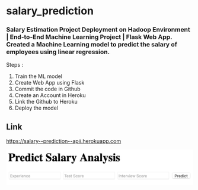 # salary_prediction

### Salary Estimation Project Deployment on Hadoop Environment | End-to-End Machine Learning Project | Flask Web App. Created a Machine Learning model to predict the salary of employees using linear regression.

Steps :
1. Train the ML model
2. Create Web App using Flask
3. Commit the code in Github
4. Create an Account in Heroku
5. Link the Github to Heroku
6. Deploy the model

## Link
https://salary--prediction--apii.herokuapp.com


![This is an image](https://github.com/Sanskar02/salary_prediction/blob/1ba4533bf0ba4ac68a6806b5251da7891c52222a/Deployment.png)

